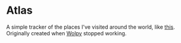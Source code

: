 # Atlas

A simple tracker of the places I've visited around the world, like [this](https://atlas.markormesher.co.uk). Originally created when [Wolpy](http://wolpy.com/) stopped working.

